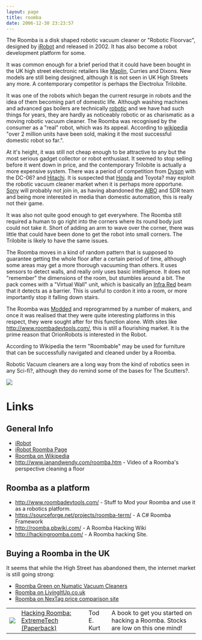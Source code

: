 ```yaml
---
layout: page
title: roomba
date: 2006-12-30 23:23:57
---
```

<p>The Roomba is a disk shaped robotic vacuum cleaner or "Robotic Floorvac", designed by <a class="wiki" href="/wiki/irobot.html" title="iRobot">iRobot</a> and released in 2002. It has also become a robot development platform for some.
</p>
<p>It was common enough for a brief period that it could have been bought in the UK high street electronic retailers like <a class="wiki" href="/wiki/maplin.html" title="Maplin">Maplin</a>, Curries and Dixons. New models are still being designed, although it is not seen in UK High Streets any more. A contemporary competitor is perhaps the Electrolux Trilobite.
</p>
<p>It was one of the robots which began the current resurge in robots and the idea of them becoming part of domestic life. Although washing machines and advanced gas boilers are technically <a class="wiki" href="/wiki/robotic.html" title="Robotic">robotic</a> and we have had such things for years, they are hardly as noticeably robotic or as charismatic as a moving robotic vacuum cleaner. The Roomba was recognised by the consumer as a "real" robot, which was its appeal. According to <a  href="http://en.wikipedia.org/wiki/Roomba" rel="external" target="_blank">wikipedia</a> "over 2 million units have been sold, making it the most successful domestic robot so far.".
</p>
<p>At it's height, it was still not cheap enough to be attractive to any but the most serious gadget collector or robot enthusiast. It seemed to stop selling before it went down in price, and the contemporary Trilobite is actually a more expensive system. There was a period of competition from <a class="wiki" href="/wiki/dyson.html" title="Dyson">Dyson</a> with the DC-06<a class="wiki wikinew for-review" title="Create page: DC-06">?</a> and <a class="wiki" href="/wiki/hitachi.html" title="Hitachi">Hitachi</a>. It is suspected that <a class="wiki" href="/wiki/honda.html" title="Honda">Honda</a> and Toyota<a class="wiki wikinew for-review" title="Create page: Toyota">?</a> may exploit the robotic vacuum cleaner market when it is perhaps more opportune. <a class="wiki" href="/wiki/sony.html" title="Sony">Sony</a> will probably not join in, as having abandoned the <a class="wiki" href="/wiki/aibo.html" title="The SONY Robot Dog">AIBO</a> and SDR team and being more interested in media than domestic automation, this is really not their game.
</p>
<p>It was also not quite good enough to get everywhere. The Roomba still required a human to go right into the corners where its round body just could not take it. Short of adding an arm to wave over the corner, there was little that could have been done to get the robot into small corners. The Trilobite is likely to have the same issues.
</p>
<p>The Roomba moves in a kind of random pattern that is supposed to guarantee getting the whole floor after a certain period of time, although some areas may get a more thorough vacuuming than others. It uses sensors to detect walls, and really only uses basic intelligence. It does not "remember" the dimensions of the room, but stumbles around a bit. The pack comes with a "Virtual Wall" unit, which is basically an <a class="wiki" href="/wiki/infra_red.html" title="A type of EM radiation commonly used for digital communications">Infra Red</a> beam that it detects as a barrier. This is useful to cordon it into a room, or more importantly stop it falling down stairs.
</p>
<p>The Roomba was <a class="wiki" href="/wiki/modding_robots.html" title="Describes Modification of robot items.">Modded</a> and reprogrammed by a number of makers, and once it was realised that they were quite interesting platforms in this respect, they were sought after for this function alone. With sites like <a  href="http://www.roombadevtools.com/" rel="external" target="_blank">http://www.roombadevtools.com/</a>, this is still a flourishing market. It is the prime reason that OrionRobots is interested in the Robot.
</p>
<p>According to Wikipedia the term "Roombable" may be used for furniture that can be successfully navigated and cleaned under by a Roomba.
</p>
<p>Robotic Vacuum cleaners are a long way from the kind of robotics seen in any Sci-fi<a class="wiki wikinew for-review" title="Create page: Sci-fi">?</a>, although they do remind some of the bases for The Scutters<a class="wiki wikinew for-review" title="Create page: The Scutters">?</a>.
</p>
<p><img class="img-responsive" src="image190"/>
</p>
<h1  id="Links">Links</h1>
<h2  id="General_Info">General Info</h2>
<ul><li> <a  href="http://irobot.com/" rel="external" target="_blank">iRobot</a>
</li><li> <a  href="http://www.irobot.com/sp.cfm?pageid=122" rel="external" target="_blank">iRobot Roomba Page</a>
</li><li> <a  href="http://en.wikipedia.org/wiki/Roomba" rel="external" target="_blank">Roomba on Wikipedia</a>
</li><li> <a  href="http://www.ianandwendy.com/roomba.htm" rel="external" target="_blank">http://www.ianandwendy.com/roomba.htm</a> - Video of a Roomba's perspective cleaning a floor
</li></ul><h2  id="Roomba_as_a_platform">Roomba as a platform</h2>
<ul><li> <a  href="http://www.roombadevtools.com/" rel="external" target="_blank">http://www.roombadevtools.com/</a> - Stuff to Mod your Roomba and use it as a robotics platform.
</li><li> <a  href="https://sourceforge.net/projects/roomba-term/" rel="external" target="_blank">https://sourceforge.net/projects/roomba-term/</a> - A C# Roomba Framework
</li><li> <a  href="http://roomba.pbwiki.com/" rel="external" target="_blank">http://roomba.pbwiki.com/</a> - A Roomba Hacking Wiki
</li><li> <a  href="http://hackingroomba.com/" rel="external" target="_blank">http://hackingroomba.com/</a> - A Roomba hacking Site.
</li></ul><h2  id="Buying_a_Roomba_in_the_UK">Buying a Roomba in the UK</h2>
<p>It seems that while the High Street has abandoned them, the internet market is still going strong:
</p>
<ul><li> <a  href="http://www.industrialvac.co.uk/product_info.php?cPath=22&amp;products_id=100" rel="external" target="_blank">Roomba Green on Numatic Vacuum Cleaners</a>
</li><li> <a  href="http://www.livingitup.co.uk/auto_cleaner.html?gclid=CNSq7PGlu4kCFRk8Zwod1HcFPw" rel="external" target="_blank">Roomba on LivingItUp.co.uk</a>
</li><li> <a  href="http://www.nextag.co.uk/roomba/zzukzB1z0--search-html?nxtg=49dc0a1c053a-D6699E135C7EC4E4" rel="external" target="_blank">Roomba on NexTag price comparison site</a>
</li></ul><p>
</p>
<table class="normal" id="fancytable_1"> <tr> <td class="odd"> <a class="internal" href="http://www.amazon.co.uk/gp/product/0470072717?ie=UTF8&amp;tag=orionrobots-21&amp;linkCode=as2&amp;camp=1634&amp;creative=6738&amp;creativeASIN=0470072717" target="_blank"> <img class="img-responsive" src="image394"/> </a> </td> <td class="odd"> <a  href="http://www.amazon.co.uk/gp/product/0470072717?ie=UTF8&amp;tag=orionrobots-21&amp;linkCode=as2&amp;camp=1634&amp;creative=6738&amp;creativeASIN=0470072717" rel="external" target="_blank">Hacking Roomba: ExtremeTech (Paperback)</a> </td> <td class="odd"> Tod E. Kurt </td> <td class="odd"> A book to get you started on hacking a Roomba. Stocks are low on this one mind!</td> </tr> </table>
